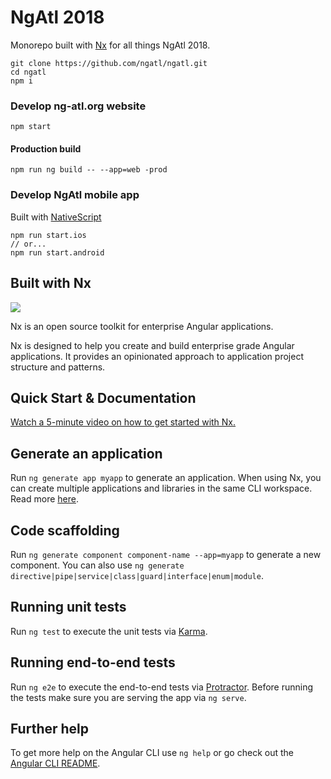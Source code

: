 # NgAtl 2018

Monorepo built with [Nx](https://nrwl.io/nx) for all things NgAtl 2018.

```
git clone https://github.com/ngatl/ngatl.git
cd ngatl
npm i
```

### Develop ng-atl.org website

```
npm start
```

#### Production build

```
npm run ng build -- --app=web -prod
```

### Develop NgAtl mobile app

Built with [NativeScript](https://www.nativescript.org/)

```
npm run start.ios
// or...
npm run start.android
```

## Built with Nx

<a href="https://nrwl.io/nx"><img src="https://preview.ibb.co/mW6sdw/nx_logo.png"></a>

Nx is an open source toolkit for enterprise Angular applications.

Nx is designed to help you create and build enterprise grade Angular applications. It provides an opinionated approach to application project structure and patterns.

## Quick Start & Documentation

[Watch a 5-minute video on how to get started with Nx.](http://nrwl.io/nx)

## Generate an application

Run `ng generate app myapp` to generate an application. When using Nx, you can create multiple applications and libraries in the same CLI workspace. Read more [here](http://nrwl.io/nx).

## Code scaffolding

Run `ng generate component component-name --app=myapp` to generate a new component. You can also use `ng generate directive|pipe|service|class|guard|interface|enum|module`.

## Running unit tests

Run `ng test` to execute the unit tests via [Karma](https://karma-runner.github.io).

## Running end-to-end tests

Run `ng e2e` to execute the end-to-end tests via [Protractor](http://www.protractortest.org/).
Before running the tests make sure you are serving the app via `ng serve`.

## Further help

To get more help on the Angular CLI use `ng help` or go check out the [Angular CLI README](https://github.com/angular/angular-cli/blob/master/README.md).

